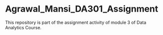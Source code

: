 # Agrawal_Mansi_DA301_Assignment
This repository is part of the assignment activity of module 3 of Data Analytics Course. 
